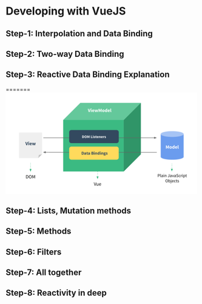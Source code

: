 # Developing with VueJS

## Step-1: Interpolation and Data Binding
## Step-2: Two-way Data Binding
## Step-3: Reactive Data Binding Explanation

=======
![Alt text](assets/mvvm.png?raw=true "MVVM")

## Step-4: Lists, Mutation methods
## Step-5: Methods
## Step-6: Filters
## Step-7: All together
## Step-8: Reactivity in deep
